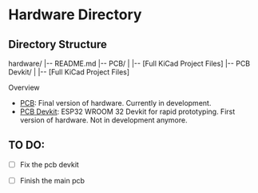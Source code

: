# Hardware Directory

## Directory Structure

hardware/
|-- README.md
|-- PCB/
|   |-- [Full KiCad Project Files]
|-- PCB Devkit/
|   |-- [Full KiCad Project Files]



Overview

 - [PCB](https://github.com/matthieu-sgi/Internet-of-Plants/tree/main/hardware/pcb): Final version of hardware. Currently in development.
 - [PCB Devkit](https://github.com/matthieu-sgi/Internet-of-Plants/tree/main/hardware/pcb_devkit): ESP32 WROOM 32 Devkit for rapid prototyping. First version of hardware. Not in development anymore.


## TO DO:

- [ ] Fix the pcb devkit
- [ ] Finish the main pcb

